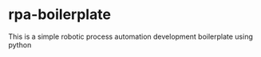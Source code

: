# rpa-boilerplate
This is a  simple robotic process automation development boilerplate using python 
